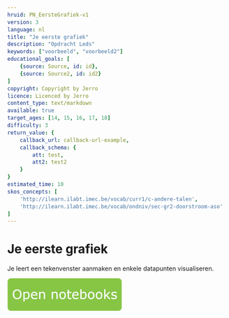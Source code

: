 ```yaml
---
hruid: PN_EersteGrafiek-v1
version: 3
language: nl
title: "Je eerste grafiek"
description: "Opdracht Leds"
keywords: ["voorbeeld", "voorbeeld2"]
educational_goals: [
    {source: Source, id: id}, 
    {source: Source2, id: id2}
]
copyright: Copyright by Jerro
licence: Licenced by Jerro
content_type: text/markdown
available: true
target_ages: [14, 15, 16, 17, 18]
difficulty: 3
return_value: {
    callback_url: callback-url-example,
    callback_schema: {
        att: test,
        att2: test2
    }
}
estimated_time: 10
skos_concepts: [
    'http://ilearn.ilabt.imec.be/vocab/curr1/c-andere-talen', 
    'http://ilearn.ilabt.imec.be/vocab/ondniv/sec-gr2-doorstroom-aso'
]
---
```

# Je eerste grafiek

Je leert een tekenvenster aanmaken en enkele datapunten visualiseren.

[![](embed/Knop.png "Knop")](https://kiks.ilabt.imec.be/jupyterhub/?id=0201 "Notebooks Eerste Grafiek")

